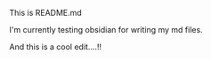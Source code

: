 This is README.md

I'm currently testing obsidian for writing my md files.

And this is a cool edit....!!